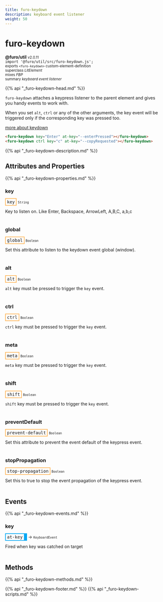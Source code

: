 ```yaml
---
title: furo-keydown
description: keyboard event listener
weight: 50
---
```


# furo-keydown
**@furo/util** <small>v2.0.11</small>
<br>`import '@furo/util/src/furo-keydown.js';`<small>
<br>exports `<furo-keydown>` custom-element-definition
<br>superclass *LitElement*
<br> mixes *FBP*</small>
<br><small>summary *keyboard event listener*</small>

{{% api "_furo-keydown-head.md" %}}

`furo-keydown` attaches a keypress listener to the parent element and gives you handy events to work with.

When you set `alt`, `ctrl` or any of the other arguments, the key event will be triggered only if the corresponding key was pressed too.

 [more about keydown](https://developer.mozilla.org/en-US/docs/Web/API/Document/keydown_event)

```html
<furo-keydown key="Enter" at-key="--enterPressed"></furo-keydown>
<furo-keydown ctrl key="c" at-key="--copyRequested"></furo-keydown>
```

{{% api "_furo-keydown-description.md" %}}


## Attributes and Properties
{{% api "_furo-keydown-properties.md" %}}




### **key**

<span  style="border-width:2px; border-style: solid;border-color:  rgb(255, 182, 91);font-family:monospace; padding:2px 4px;">key</span>
<small>`String` </small>

Key to listen on. Like Enter, Backspace, ArrowLeft, A,B,C, a,b,c
<br><br>

### **global**

<span  style="border-width:2px; border-style: solid;border-color:  rgb(255, 182, 91);font-family:monospace; padding:2px 4px;">global</span>
<small>`Boolean` </small>

Set this attribute to listen to the keydown event global (window).
<br><br>

### **alt**

<span  style="border-width:2px; border-style: solid;border-color:  rgb(255, 182, 91);font-family:monospace; padding:2px 4px;">alt</span>
<small>`Boolean` </small>

`alt` key must be pressed to trigger the `key` event.
<br><br>

### **ctrl**

<span  style="border-width:2px; border-style: solid;border-color:  rgb(255, 182, 91);font-family:monospace; padding:2px 4px;">ctrl</span>
<small>`Boolean` </small>

`ctrl` key must be pressed to trigger the `key` event.
<br><br>

### **meta**

<span  style="border-width:2px; border-style: solid;border-color:  rgb(255, 182, 91);font-family:monospace; padding:2px 4px;">meta</span>
<small>`Boolean` </small>

`meta` key must be pressed to trigger the `key` event.
<br><br>

### **shift**

<span  style="border-width:2px; border-style: solid;border-color:  rgb(255, 182, 91);font-family:monospace; padding:2px 4px;">shift</span>
<small>`Boolean` </small>

`shift` key must be pressed to trigger the `key` event.
<br><br>

### **preventDefault**

<span  style="border-width:2px; border-style: solid;border-color:  rgb(255, 182, 91);font-family:monospace; padding:2px 4px;">prevent-default</span>
<small>`Boolean` </small>

Set this attribute to prevent the event default of the keypress event.
<br><br>

### **stopPropagation**

<span  style="border-width:2px; border-style: solid;border-color:  rgb(255, 182, 91);font-family:monospace; padding:2px 4px;">stop-propagation</span>
<small>`Boolean` </small>

Set this to true to stop the event propagation of the keypress event.
<br><br>
## Events
{{% api "_furo-keydown-events.md" %}}

### **key**
<span  style="border-width:2px 10px 2px 2px; border-style: solid;border-color:  rgb(2, 168, 244);font-family:monospace; padding:2px 4px;">at-key</span>
→ <small>`KeyboardEvent`</small>

Fired when key was catched on target
<br><br>

## Methods
{{% api "_furo-keydown-methods.md" %}}














{{% api "_furo-keydown-footer.md" %}}
{{% api "_furo-keydown-scripts.md" %}}
